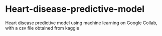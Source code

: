 # Heart-disease-predictive-model
Heart disease predictive model using machine learning on Google Collab, with a csv file obtained from kaggle
